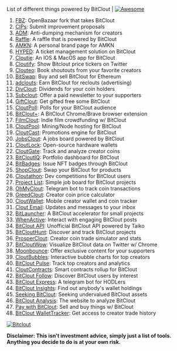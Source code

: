 List of different things powered by BitClout  | [![Awesome](https://cdn.rawgit.com/sindresorhus/awesome/d7305f38d29fed78fa85652e3a63e154dd8e8829/media/badge.svg)](https://github.com/Mentors4EDU/Awesome-Clout)

1. [FBZ](https://github.com/Mentors4EDU/FBZ): OpenBazaar fork that takes  BitClout
2. [CIPs](https://github.com/Mentors4EDU/BitClout-Proposals): Submit improvement proposals
3. [ADM](https://github.com/CloutContracts/ADM): Anti-dumping mechanism for creators
4. [Raffle](https://bitcloutraffle.com/): A raffle that is powered by BitClout
5. [AMKN](https://peer-social.com/): A personal brand page for AMKN
6. [HYPED](https://hypedtickets.com/): A ticket management solution on BitClout
7. [Cloutie](https://bitclout.com/u/CloutieApp): An IOS & MacOS app for BitClout
8. [Cloutify](https://chrome.google.com/webstore/detail/cloutify-show-bitclout-pr/mmpacdkjmmnichfpplcpcipgcdphfhdg): Show Bitclout price tickers on Twitter
9. [Clouteo](https://www.clouteo.co/book-shout-out): Book shoutouts from your favorite creators
10. [BitSwap](https://bitswap.network/): Buy and sell BitClout for Ethereum
11. [adclouts](https://adclouts.com/): Earn BitClout for reclouts (advertising)
12. [DivClout](https://www.divclout.com/): Dividends for your coin holders
13. [Subclout](https://www.subclout.com/): Offer a paid newsletter to your supporters
14. [GiftClout](https://www.giftclout.com/): Get gifted free some BitClout
15. [CloutPoll](https://cloutpoll.com/): Polls for your BitClout audience
16. [BitClout+](https://bitclout.plus/): A BitClout Chrome/Brave browser extension
17. [FilmClout](https://bitclout.com/u/FilmClout): Indie film crowdfunding w/ BitClout
18. [CloutPool](https://bitclout.com/u/CloutPool): Mining/Node hosting for BitClout
19. [CloutCast](https://cloutcast.io/): Promotions engine for BitClout
20. [JobsClout](http://jobclout.me/): A jobs board powered by BitClout
21. [CloutLock](https://bitclout.com/u/CloutLockl): Open-source hardware wallets
22. [CloutGate](https://cloutgate.com/): Track and analyze creator coins
23. [BitCloutIQ](https://bitcloutiq.net/): Portfolio dashboard for BitClout
24. [BitBadges](http://bitbadges.web.app/): Issue NFT badges through BitClout
25. [ShopClout](http://shopclout.me/): Swap your BitClout for products
26. [Cloutathon](https://cloutathon.com/): Dev competitions for BitClout users
27. [Project List](https://project-list.io/): Simple job board for BitClout projects
28. [OhMyClout](https://ohmyclout.com/): Telegram bot to track coin transactions
29. [GreedClout](https://bogdandidenko.github.io/greedclout/): Creator coin price calculator
30. [CloutWallet](https://bitclout.com/u/cloutwallet): Mobile creator wallet and coin tracker
31. [Clout Email](https://cloutemail.com/): Updates and messages to your inbox
32. [BitLauncher](https://bitlauncher.net/): A BitClout accelerator for small projects
33. [WhenActive](https://whenactive.com/global): Interact with engaging BitClout posts
34. [BitClout API](https://github.com/benjaminwoods/bitclout): Unofficial BitClout API powered by Taiko
35. [BitCloutHunt](https://www.bitclouthunt.com/): Discover and track BitClout projects
36. [ProsperClout](https://www.prosperclout.com/): Creator coin trade simulator and stats
37. [BitCloutWow](https://chrome.google.com/webstore/detail/bitcloutwow-bitclout-on-t/pljnngphhkadegjpkajkcigimjdheedd?hl=en&authuser=1): Visualize BitClout data on Twitter w/ Chrome
38. [Moonbounce](https://getmoonbounce.com/): Offer exclusive content for your supporters
39. [CloutBubbles](https://cloutbubbles.com/): Interactive bubble charts for top creators
40. [BitClout Pulse](https://www.bitcloutpulse.com/): Track top creators and analytics
41. [CloutContracts](https://bitclout.com/u/cloutcontracts): Smart contracts rollup for BitClout
42. [BitClout Follow](https://bitcloutfollow.com/): Discover BitClout users by interest
43. [BitClout Express](https://bitclout.express/): A telegram bot for HODLers
44. [BitClout Insights](https://bitcloutinsights.com/): Find out anybody's wallet holdings
45. [Seeking BitClout](https://seekingbitclout.com/): Seeking undervalued BitClout assets
46. [BitClout Analysis](https://www.bitcloutanalysis.com/): The website to analyze BitClout
47. [Pay with BitClout](https://bitclout.com/u/PayWithBitClout): Sell and buy things w/ BitClout
48. [BitClout WalletTracker](https://chrome.google.com/webstore/detail/bitclout-wallettracker/kgafnekhkfjhjjdmlobajeppoehmjbba): Get access to creator trade history

[![Bitclout](https://img.shields.io/badge/-Follow%20me%20on%20BitClout-red)](https://bitclout.com/u/AMKN)

**Disclaimer: This isn't investment advice, simply just a list of tools. Anything you decide to do is at your own risk.**
